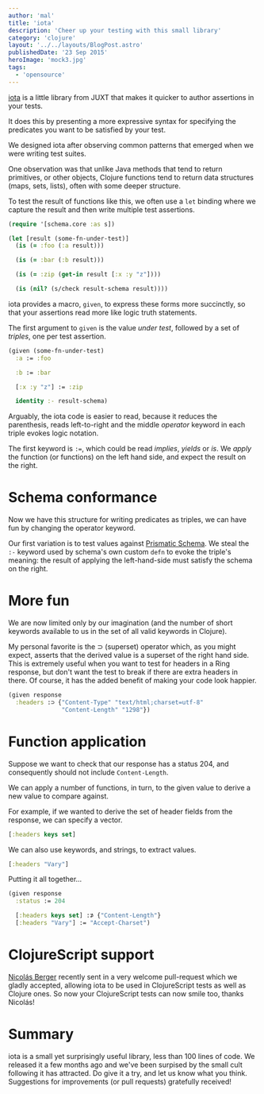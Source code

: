 ```yaml
---
author: 'mal'
title: 'iota'
description: 'Cheer up your testing with this small library'
category: 'clojure'
layout: '../../layouts/BlogPost.astro'
publishedDate: '23 Sep 2015'
heroImage: 'mock3.jpg'
tags:
  - 'opensource'
---
```


[iota](https://github.com/juxt/iota) is a little library from JUXT that
makes it quicker to author assertions in your tests.

It does this by presenting a more expressive syntax for specifying the
predicates you want to be satisfied by your test.

We designed iota after observing common patterns that emerged when we
were writing test suites.

One observation was that unlike Java methods that tend to return
primitives, or other objects, Clojure functions tend to return data
structures (maps, sets, lists), often with some deeper structure.

To test the result of functions like this, we often use a `let` binding
where we capture the result and then write multiple test assertions.

```clojure
(require '[schema.core :as s])

(let [result (some-fn-under-test)]
  (is (= :foo (:a result)))

  (is (= :bar (:b result)))

  (is (= :zip (get-in result [:x :y "z"])))

  (is (nil? (s/check result-schema result))))
```

iota provides a macro, `given`, to express these forms more succinctly,
so that your assertions read more like logic truth statements.

The first argument to `given` is the value _under test_, followed by a
set of _triples_, one per test assertion.

```clojure
(given (some-fn-under-test)
  :a := :foo

  :b := :bar

  [:x :y "z"] := :zip

  identity :- result-schema)
```

Arguably, the iota code is easier to read, because it reduces the
parenthesis, reads left-to-right and the middle _operator_ keyword in
each triple evokes logic notation.

The first keyword is `:=`, which could be read _implies_, _yields_ or
_is_. We _apply_ the function (or functions) on the left hand side, and
expect the result on the right.

# Schema conformance

Now we have this structure for writing predicates as triples, we can
have fun by changing the operator keyword.

Our first variation is to test values against [Prismatic
Schema](https://github.com/Prismatic/schema). We steal the `:-` keyword
used by schema's own custom `defn` to evoke the triple's meaning: the
result of applying the left-hand-side must satisfy the schema on the
right.

# More fun

We are now limited only by our imagination (and the number of short
keywords available to us in the set of all valid keywords in Clojure).

My personal favorite is the ⊃ (superset) operator which, as you might
expect, asserts that the derived value is a superset of the right hand
side. This is extremely useful when you want to test for headers in a
Ring response, but don't want the test to break if there are extra
headers in there. Of course, it has the added benefit of making your
code look happier.

```clojure
(given response
  :headers :⊃ {"Content-Type" "text/html;charset=utf-8"
               "Content-Length" "1298"})
```

# Function application

Suppose we want to check that our response has a status 204, and
consequently should not include `Content-Length`.

We can apply a number of functions, in turn, to the given value to
derive a new value to compare against.

For example, if we wanted to derive the set of header fields from the
response, we can specify a vector.

```clojure
[:headers keys set]
```

We can also use keywords, and strings, to extract values.

```clojure
[:headers "Vary"]
```

Putting it all together...

```clojure
(given response
  :status := 204

  [:headers keys set] :⊅ {"Content-Length"}
  [:headers "Vary"] := "Accept-Charset")
```

# ClojureScript support

[Nicolás Berger](https://github.com/nberger) recently sent in a very
welcome pull-request which we gladly accepted, allowing iota to be used
in ClojureScript tests as well as Clojure ones. So now your
ClojureScript tests can now smile too, thanks Nicolás!

# Summary

iota is a small yet surprisingly useful library, less than 100 lines of
code. We released it a few months ago and we've been surpised by the
small cult following it has attracted. Do give it a try, and let us know
what you think. Suggestions for improvements (or pull requests)
gratefully received!
